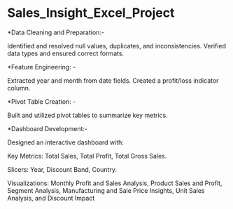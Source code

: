 # Sales_Insight_Excel_Project

*Data Cleaning and Preparation:-

Identified and resolved null values, duplicates, and inconsistencies. Verified data types and ensured correct formats.


*Feature Engineering: -

Extracted year and month from date fields. Created a profit/loss indicator column.

*Pivot Table Creation: -

Built and utilized pivot tables to summarize key metrics.

*Dashboard Development:-

Designed an interactive dashboard with:

Key Metrics: Total Sales, Total Profit, Total Gross Sales.

Slicers: Year, Discount Band, Country.

Visualizations: Monthly Profit and Sales Analysis, Product Sales and Profit, Segment Analysis, Manufacturing and Sale Price Insights, Unit Sales Analysis, and Discount Impact
